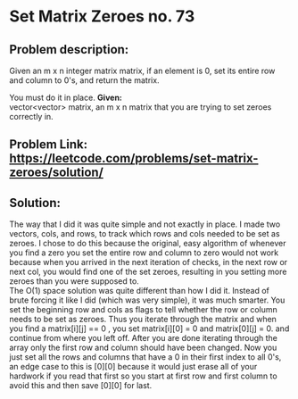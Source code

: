 # Set Matrix Zeroes no. 73
  
## **Problem description:**   
Given an m x n integer matrix matrix, if an element is 0, set its entire row and column to 0's, and return the matrix.

You must do it in place.
**Given:**  
vector<vector<int>> matrix, an m x n matrix that you are trying to set zeroes correctly in.
  
  
## Problem Link: https://leetcode.com/problems/set-matrix-zeroes/solution/
## **Solution:**  
  The way that I did it was quite simple and not exactly in place.  I made two vectors, cols, and rows, to track which rows and cols needed to be set as zeroes. I chose to do this because the original, easy algorithm of whenever you find a zero you set the entire row and column to zero would not work because when you arrived in the next iteration of checks, in the next row or next col, you would find one of the set zeroes, resulting in you setting more zeroes than you were supposed to.  
  The O(1) space solution was quite different than how I did it.  Instead of brute forcing it like I did (which was very simple), it was much smarter.  You set the beginning row and cols as flags to tell whether the row or column needs to be set as zeroes.  Thus you iterate through the matrix and when you find a matrix[i][j] == 0 , you set matrix[i][0] = 0 and matrix[0][j] = 0. and continue from where you left off.  After you are done iterating through the array only the first row and column should have been changed.  Now you just set all the rows and columns that have a 0 in their first index to all 0's, an edge case to this is [0][0] because it would just erase all of your hardwork if you read that first so you start at first row and first column to avoid this and then save [0][0] for last.
